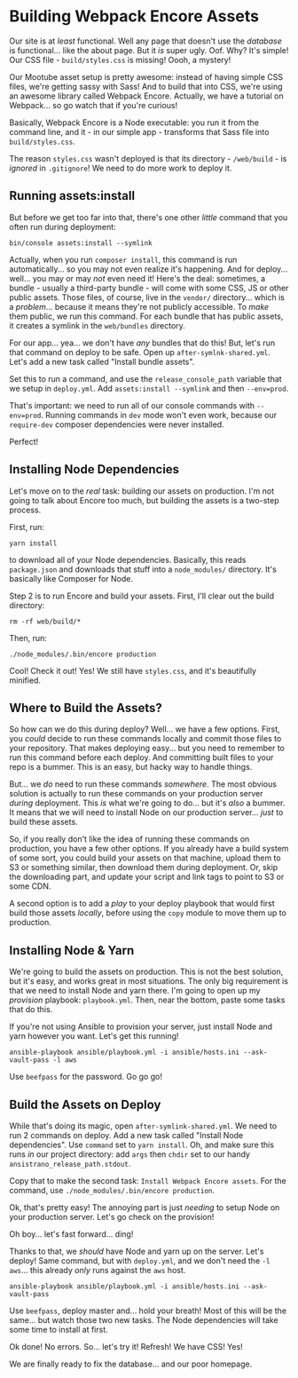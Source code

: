 # Building Webpack Encore Assets

Our site is at *least* functional. Well any page that doesn't use the *database*
is functional... like the about page. But it *is* super ugly. Oof. Why? It's
simple! Our CSS file - `build/styles.css` is missing! Oooh, a mystery!

Our Mootube asset setup is pretty awesome: instead of having simple CSS files,
we're getting sassy with Sass! And to build that into CSS, we're using an awesome
library called Webpack Encore. Actually, we have a tutorial on Webpack... so go watch
that if you're curious!

Basically, Webpack Encore is a Node executable: you run it from the command
line, and it - in our simple app - transforms that Sass file into `build/styles.css`.

The reason `styles.css` wasn't deployed is that its directory - `/web/build` -
is *ignored* in `.gitignore`! We need to do more work to deploy it.

## Running assets:install

But before we get too far into that, there's one other *little* command that you
often run during deployment:

```terminal
bin/console assets:install --symlink
```

Actually, when you run `composer install`, this command is run automatically...
so you may not even realize it's happening. And for deploy... well... you may or
may *not* even need it! Here's the deal: sometimes, a bundle - usually a third-party
bundle - will come with some CSS, JS or other public assets. Those files, of course,
live in the `vendor/` directory... which is a *problem*... because it means they're
not publicly accessible. To *make* them public, we run this command. For each bundle
that has public assets, it creates a symlink in the `web/bundles` directory.

For our app... yea... we don't have *any* bundles that do this! But, let's run
that command on deploy to be safe. Open up `after-symlnk-shared.yml`. Let's add
a new task called "Install bundle assets".

Set this to run a command, and use the `release_console_path` variable that we
setup in `deploy.yml`. Add `assets:install --symlink` and then `--env=prod`.

That's important: we need to run all of our console commands with `--env=prod`.
Running commands in `dev` mode won't even work, because our `require-dev` composer
dependencies were never installed.

Perfect!

## Installing Node Dependencies

Let's move on to the *real* task: building our assets on production. I'm not going
to talk about Encore too much, but building the assets is a two-step process.

First, run:

```terminal
yarn install
```

to download all of your Node dependencies. Basically, this reads `package.json` and
downloads that stuff into a `node_modules/` directory. It's basically like Composer
for Node.

Step 2 is to run Encore and build your assets. First, I'll clear out the build
directory:

```terminal
rm -rf web/build/*
```

Then, run:

```terminal
./node_modules/.bin/encore production
```

Cool! Check it out! Yes! We still have `styles.css`, and it's beautifully minified.

## Where to Build the Assets?

So how can we do this during deploy? Well... we have a few options. First, you *could*
decide to run these commands locally and commit those files to your repository. That
makes deploying easy... but you need to remember to run this command before each
deploy. And committing built files to your repo is a bummer. This is an easy, but
hacky way to handle things.

But... we *do* need to run these commands *somewhere*. The most obvious solution
is actually to run these commands on your production server *during* deployment.
This *is* what we're going to do... but it's *also* a bummer. It means that we will
need to install Node on our production server... *just* to build these assets.

So, if you really don't like the idea of running these commands on production, you
have a few other options. If you already have a build system of some sort, you could
build your assets on that machine, upload them to S3 or something similar, then download
them during deployment. Or, skip the downloading part, and update your script
and link tags to point to S3 or some CDN.

A second option is to add a  *play* to your deploy playbook that would first build
those assets *locally*, before using the `copy` module to move them up to production.

## Installing Node & Yarn

We're going to build the assets on production. This is not the best solution, but
it's easy, and works great in most situations. The only big requirement is that
we need to install Node and yarn there. I'm going to open up my *provision* playbook:
`playbook.yml`. Then, near the bottom, paste some tasks that do this.

If you're not using Ansible to provision your server, just install Node and yarn
however you want. Let's get this running!

```terminal
ansible-playbook ansible/playbook.yml -i ansible/hosts.ini --ask-vault-pass -l aws
```

Use `beefpass` for the password. Go go go!

## Build the Assets on Deploy

While that's doing its magic, open `after-symlink-shared.yml`. We need to run 2 commands on
deploy. Add a new task called "Install Node dependencies". Use `command` set
to `yarn install`. Oh, and make sure this runs *in* our project directory: add `args`
then `chdir` set to our handy `ansistrano_release_path.stdout`.

Copy that to make the second task: `Install Webpack Encore assets`. For the command,
use `./node_modules/.bin/encore production`.

Ok, that's pretty easy! The annoying part is just *needing* to setup Node on your
production server. Let's go check on the provision!

Oh boy... let's fast forward... ding!

Thanks to that, we *should* have Node and yarn up on the server. Let's deploy!
Same command, but with `deploy.yml`, and we don't need the `-l aws`... this already
*only* runs against the `aws` host.

```terminal-silent
ansible-playbook ansible/playbook.yml -i ansible/hosts.ini --ask-vault-pass
```

Use `beefpass`, deploy master and... hold your breath! Most of this will be the
same... but watch those two new tasks. The Node dependencies will take some time
to install at first.

Ok done! No errors. So... let's try it! Refresh! We have CSS! Yes!

We are finally ready to fix the database... and our poor homepage.
